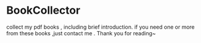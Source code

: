 # BookCollector
collect my pdf books , including brief introduction.
if you need one or more from these books ,just contact me .
Thank you for reading~
